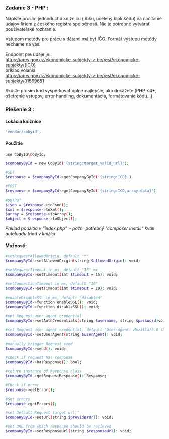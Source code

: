 ### Zadanie 3 -  PHP :
Napíšte prosím jednoduchú knižnicu (libku, ucelený blok kódu) na načítanie údajov firiem z českého registra spoločností. Nie je potrebné vytvárať používateľské rozhranie.

Vstupom metódy pre prácu s dátami má byť IČO. Formát výstupu metódy necháme na vás.

Endpoint pre údaje je:
<br> https://ares.gov.cz/ekonomicke-subjekty-v-be/rest/ekonomicke-subjekty/{ICO}
<br>príklad volania
<br>https://ares.gov.cz/ekonomicke-subjekty-v-be/rest/ekonomicke-subjekty/01569651

Skúste prosím kód vyšperkovať úplne najlepšie, ako dokážete (PHP 7.4+, ošetrenie vstupov, error handling, dokumentácia, formátovanie kódu...).

### Riešenie 3 :

#### Lokácia knižnice
```sh
'vendor/cobyid',
```

#### Použitie

```sh
use CoById\CoById;

$companyById = new CoById('{string:target_valid_url}');

#GET
$response = $companyById->getCompanyById('{string:ICO}')

#POST
$response = $companyById->getCompanyById('{string:ICO,array:data}')

#OUTPUT 
$json = $response->toJson();
$xml = $response->toXml();
$array = $response->toArray();
$object = $response->toObject();

```
*Príklad použitia v "index.php". - pozn. potrebný "composer install"  kvôli autoloadu tried v knižici* 

#### Možnosti:

```sh
#setRequestAllowedOrigin, default "*"
$companyById->setAllowedOrigin(string $allowedOrigin): void;

#setRequestTimeout in ms, default "15" mx
$companyById->setTimeout(int $timeout = 15): void;

#setConnectionTimeout in ms, default "10"
$companyById->setTimeout(int $timeout = 10): void;

#enableDisableSSL in ms, default "disabled"
$companyById->function enableSSL(): void;
$companyById->function disableSSL(): void;

#set Request user agent credential
$companyById->setAuthCredentials(string $username, string $password)void;

#set Request user agent credential, default "User-Agent: Mozilla/5.0 (X11; Linux x86_64; rv:58.0) Gecko/20100101 Firefox/58.0"
$companyById->setUserAgent(string $userAgent): void;

#manually trigger Request send
$companyById->send(): void;

#check if request has response
$companyById->hasResponse(): bool;

#return instance of Response class 
$companyById->getRequestResponse(): Response;

#Check if error
$response->getError();

#Get errors
$response->getErrors();

#set Default Request target url,"
$companyById->setUrl(string $providerUrl): void;

#set URL from which response should be recieved
$companyById->setResponseUrl(string $responseUrl): void;

```